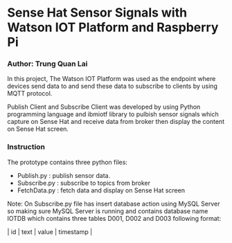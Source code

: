 # Sense Hat Sensor Signals with Watson IOT Platform and Raspberry Pi
### Author: Trung Quan Lai
In this project, The Watson IOT Platform was used as the endpoint where devices send data to and send these data to subscribe to clients by using MQTT protocol. 

Publish Client and Subscribe Client was developed by using Python programming language and ibmiotf library to pulbish sensor signals which capture on Sense Hat and receive data from broker then display the content on Sense Hat screen.
### Instruction

The prototype contains three python files:
- Publish.py : publish sensor data.
- Subscribe.py : subscribe to topics from broker
- FetchData.py : fetch data and display on Sense Hat screen

Note: On Subscribe.py file has insert database action using MySQL Server so making sure MySQL Server is running and contains database name IOTDB which contains three tables D001, D002 and D003 following format:

| id | text | value | timestamp |
